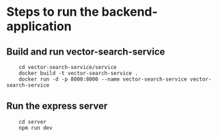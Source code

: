 # Steps to run the backend-application

## Build and run vector-search-service

        cd vector-search-service/service
        docker build -t vector-search-service .
        docker run -d -p 8000:8000 --name vector-search-service vector-search-service

## Run the express server

        cd server
        npm run dev
